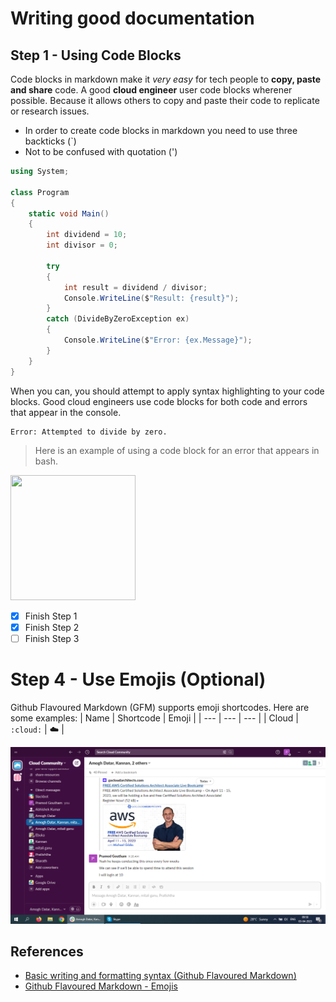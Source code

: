 # Writing good documentation

## Step 1 - Using Code Blocks

Code blocks in markdown make it *very easy* for tech people to **copy, paste and share** code. 
A good __cloud engineer__ user code blocks wherener possible.
Because it allows others to copy and paste their code to replicate or research issues.

- In order to create code blocks in markdown you need to use three backticks (`)
- Not to be confused with quotation (')

```c#
using System;

class Program
{
    static void Main()
    {
        int dividend = 10;
        int divisor = 0;

        try
        {
            int result = dividend / divisor;
            Console.WriteLine($"Result: {result}");
        }
        catch (DivideByZeroException ex)
        {
            Console.WriteLine($"Error: {ex.Message}");
        }
    }
}
```

When you can, you should attempt to apply syntax highlighting to your code blocks. 
Good cloud engineers use code blocks for both code and errors that appear in the console.

```
Error: Attempted to divide by zero.
```
> Here is an example of using a code block for an error that appears in bash.

<!-- ![sample](https://github.com/psgoutham/github-docs-example/assets/123158351/c7539087-7aef-44ee-8ea2-85eac1a4c133) -->

<img width="200px" height="200px" src="https://github.com/psgoutham/github-docs-example/assets/123158351/c7539087-7aef-44ee-8ea2-85eac1a4c133" />

- [x] Finish Step 1
- [x] Finish Step 2
- [ ] Finish Step 3

# Step 4 - Use Emojis (Optional)

Github Flavoured Markdown (GFM) supports emoji shortcodes. Here are some examples:
| Name | Shortcode | Emoji |
| --- | --- | --- |
| Cloud | `:cloud:` | :cloud: |

![Some random picture](assets/Capture001.png)


## References
- [Basic writing and formatting syntax (Github Flavoured Markdown)](https://docs.github.com/en/get-started/writing-on-github/getting-started-with-writing-and-formatting-on-github/basic-writing-and-formatting-syntax)
- [Github Flavoured Markdown - Emojis](https://github.com/ikatyang/emoji-cheat-sheet)
